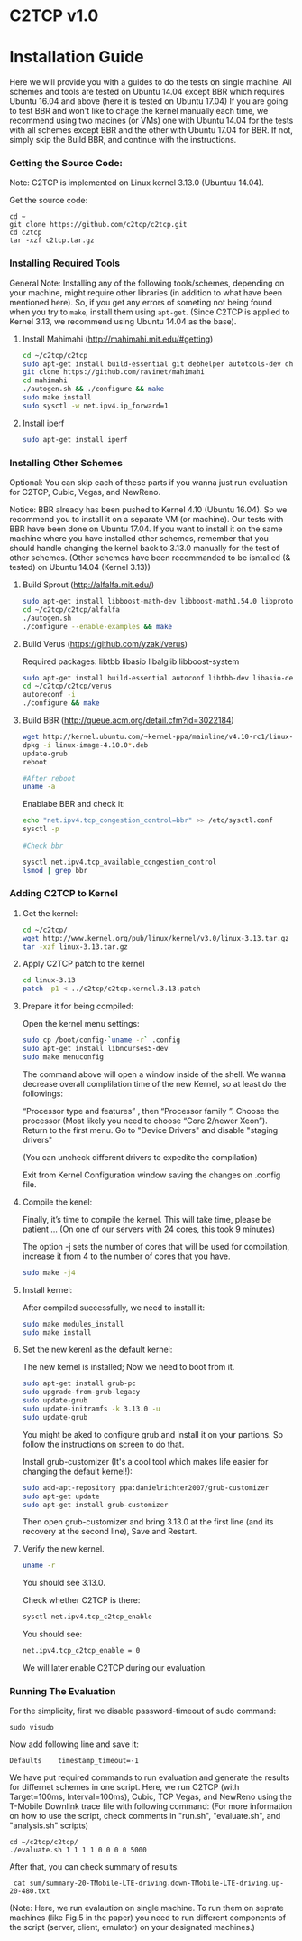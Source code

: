 # C2TCP v1.0

Installation Guide
==================

Here we will provide you with a guides to do the tests on single machine. 
All schemes and tools are tested on Ubuntu 14.04 except BBR which requires Ubuntu 16.04 and above (here it is tested on Ubuntu 17.04)
If you are going to test BBR and won't like to chage the kernel manually each time, we recommend using two macines (or VMs) one with Ubuntu 14.04 for the tests with all schemes except BBR and the other with Ubuntu 17.04 for BBR.
If not, simply skip the Build BBR, and continue with the instructions.

### Getting the Source Code:

Note: C2TCP is implemented on Linux kernel 3.13.0 (Ubuntuu 14.04). 

Get the source code:

	cd ~
	git clone https://github.com/c2tcp/c2tcp.git
	cd c2tcp
	tar -xzf c2tcp.tar.gz

### Installing Required Tools

General Note: Installing any of the following tools/schemes, depending on your machine, might require other libraries (in addition to what have been mentioned here). So, if you get any errors of someting not being found when you try to `make`, install them using `apt-get`.
(Since C2TCP is applied to Kernel 3.13, we recommend using Ubuntu 14.04 as the base).


1. Install Mahimahi (http://mahimahi.mit.edu/#getting)

	```sh  
	cd ~/c2tcp/c2tcp
	sudo apt-get install build-essential git debhelper autotools-dev dh-autoreconf iptables protobuf-compiler libprotobuf-dev pkg-config libssl-dev dnsmasq-base ssl-cert libxcb-present-dev libcairo2-dev libpango1.0-dev iproute2 apache2-dev apache2-bin iptables dnsmasq-base gnuplot iproute2 apache2-api-20120211 libwww-perl
	git clone https://github.com/ravinet/mahimahi 
	cd mahimahi
	./autogen.sh && ./configure && make
	sudo make install
	sudo sysctl -w net.ipv4.ip_forward=1
	```

2. Install iperf

	```sh
	sudo apt-get install iperf
	```

### Installing Other Schemes 

Optional: You can skip each of these parts if you wanna just run evaluation for C2TCP, Cubic, Vegas, and NewReno.

Notice: BBR already has been pushed to Kernel 4.10 (Ubuntu 16.04). So we recommend you to install it on a separate VM (or machine). 
Our tests with BBR have been done on Ubuntu 17.04. If you want to install it on the same machine where you have installed other schemes, remember that you should handle changing the kernel back to 3.13.0 manually for the test of other schemes.
(Other schemes have been recommanded to be isntalled (& tested) on Ubuntu 14.04 (Kernel 3.13))
	
1. Build Sprout (http://alfalfa.mit.edu/)

	```sh  
	sudo apt-get install libboost-math-dev libboost-math1.54.0 libprotobuf8 libprotobuf-dev 
	cd ~/c2tcp/c2tcp/alfalfa
	./autogen.sh
	./configure --enable-examples && make	
	```

2. Build Verus (https://github.com/yzaki/verus)

	Required packages: libtbb libasio libalglib libboost-system

	```sh
	sudo apt-get install build-essential autoconf libtbb-dev libasio-dev libalglib-dev libboost-system-dev
	cd ~/c2tcp/c2tcp/verus
	autoreconf -i
	./configure && make
	```
3. Build BBR (http://queue.acm.org/detail.cfm?id=3022184)

	```sh
	wget http://kernel.ubuntu.com/~kernel-ppa/mainline/v4.10-rc1/linux-image-4.10.0-041000rc1-generic_4.10.0-041000rc1.201612252031_amd64.deb
	dpkg -i linux-image-4.10.0*.deb
	update-grub
	reboot
	
	#After reboot
	uname -a
	```

	Enablabe BBR and check it:
		
	```sh
	echo "net.ipv4.tcp_congestion_control=bbr" >> /etc/sysctl.conf
	sysctl -p
		
	#Check bbr
	
	sysctl net.ipv4.tcp_available_congestion_control
	lsmod | grep bbr
	```

### Adding C2TCP to Kernel

1. Get the kernel:

	```sh
	cd ~/c2tcp/
	wget http://www.kernel.org/pub/linux/kernel/v3.0/linux-3.13.tar.gz
	tar -xzf linux-3.13.tar.gz
	```
	
2. Apply C2TCP patch to the kernel

	```sh
	cd linux-3.13
	patch -p1 < ../c2tcp/c2tcp.kernel.3.13.patch
	```
3. Prepare it for being compiled:

	Open the kernel menu settings:
	
	```sh
	sudo cp /boot/config-`uname -r` .config
	sudo apt-get install libncurses5-dev
	sudo make menuconfig
	```
	
	The command above will open a window inside of the shell. We wanna decrease overall complilation time of the new Kernel, so at least do the followings:
	
	“Processor type and features” , then “Processor family ”. Choose the processor (Most likely you need to choose “Core 2/newer Xeon”).
	Return to the first menu. Go to "Device Drivers" and disable "staging drivers"
	
	(You can uncheck different drivers to expedite the compilation)
	
	Exit from Kernel Configuration window saving the changes on .config file. 
	
4. Compile the kenel:
	
	Finally, it’s time to compile the kernel. This will take time, please be patient ...
	(On one of our servers with 24 cores, this took 9 minutes)
	
	The option -j sets the number of cores that will be used for compilation, increase it from 4 to the number of cores that you have.
	
	```sh
	sudo make -j4
	```
	
5. Install kernel:
	
	After compiled successfully, we need to install it:
	
	```sh
	sudo make modules_install
	sudo make install
	```
	
6. Set the new kerenl as the default kernel: 

	The new kernel is installed; Now we need to boot from it. 
	
	```sh
	sudo apt-get install grub-pc
	sudo upgrade-from-grub-legacy
	sudo update-grub
	sudo update-initramfs -k 3.13.0 -u
	sudo update-grub
	```
	You might be aked to configure grub and install it on your partions. So follow the instructions on screen to do that.
	
	Install grub-customizer (It's a cool tool which makes life easier for changing the default kernel!):
	
	```sh
	sudo add-apt-repository ppa:danielrichter2007/grub-customizer
	sudo apt-get update
	sudo apt-get install grub-customizer
	```
	
	Then open grub-customizer and bring 3.13.0 at the first line (and its recovery at the second line), Save and Restart.

7. Verify the new kernel.

	```sh
	uname -r
	```
	You should see 3.13.0.
	
	Check whether C2TCP is there:
	
	```sh
	sysctl net.ipv4.tcp_c2tcp_enable
	```
	
	You should see:
	
	```sh
	net.ipv4.tcp_c2tcp_enable = 0
	```
	We will later enable C2TCP during our evaluation.
		
### Running The Evaluation

For the simplicity, first we disable password-timeout of sudo command:

	sudo visudo

Now add following line and save it:

	Defaults    timestamp_timeout=-1	
	
We have put required commands to run evaluation and generate the results for differnet schemes in one script.
Here, we run C2TCP (with Target=100ms, Interval=100ms), Cubic, TCP Vegas, and NewReno using the T-Mobile Downlink trace file with following command:
(For more information on how to use the script, check comments in "run.sh", "evaluate.sh", and "analysis.sh" scripts)

	cd ~/c2tcp/c2tcp/
	./evaluate.sh 1 1 1 1 0 0 0 0 5000

After that, you can check summary of results:	

	 cat sum/summary-20-TMobile-LTE-driving.down-TMobile-LTE-driving.up-20-480.txt
	
(Note: Here, we run evalaution on single machine. To run them on seprate machines (like Fig.5 in the paper) you need to run different components of the script (server, client, emulator) on your designated machines.)

